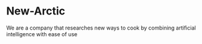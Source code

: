 # New-Arctic
We are a company that researches new ways to cook by combining artificial intelligence with ease of use
